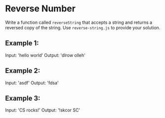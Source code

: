 # Reverse Number
Write a function called `reverseString` that accepts a string and returns a reversed copy of the string. Use `reverse-string.js` to provide your solution.

## Example 1:

Input: 'hello world'
Output: 'dlrow olleh'

## Example 2:

Input: 'asdf'
Output: 'fdsa'

## Example 3:

Input: 'CS rocks!'
Output: '!skcor SC'